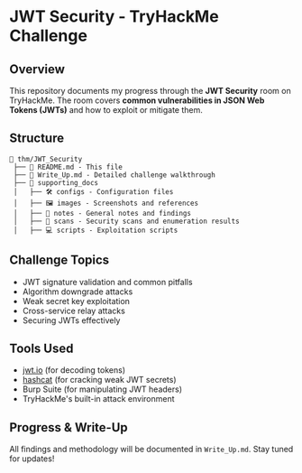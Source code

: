 # JWT Security - TryHackMe Challenge

## Overview
This repository documents my progress through the **JWT Security** room on TryHackMe. The room covers **common vulnerabilities in JSON Web Tokens (JWTs)** and how to exploit or mitigate them.

## Structure
```
📂 thm/JWT_Security  
 ├── 📜 README.md - This file  
 ├── 📜 Write_Up.md - Detailed challenge walkthrough  
 ├── 📂 supporting_docs  
 │   ├── 🛠 configs - Configuration files  
 │   ├── 🖼 images - Screenshots and references  
 │   ├── 📝 notes - General notes and findings  
 │   ├── 🔎 scans - Security scans and enumeration results  
 │   ├── 💻 scripts - Exploitation scripts  
```

## Challenge Topics
- JWT signature validation and common pitfalls
- Algorithm downgrade attacks
- Weak secret key exploitation
- Cross-service relay attacks
- Securing JWTs effectively

## Tools Used
- [jwt.io](https://jwt.io/) (for decoding tokens)
- [hashcat](https://hashcat.net/) (for cracking weak JWT secrets)
- Burp Suite (for manipulating JWT headers)
- TryHackMe's built-in attack environment

## Progress & Write-Up
All findings and methodology will be documented in `Write_Up.md`. Stay tuned for updates!



